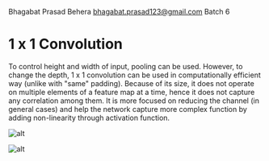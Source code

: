 Bhagabat Prasad Behera
bhagabat.prasad123@gmail.com
Batch 6

# 1 x 1 Convolution

To control height and width of input, pooling can be used. However, to change the depth, 1 x 1 convolution can be used in computationally efficient way (unlike with "same" padding).  Because of its size, it does not operate on multiple elements of a feature map at a time, hence it does not capture any correlation among them. It is more focused on reducing the channel (in general cases) and help the network capture more complex function by adding non-linearity through activation function. 

![alt](https://i.ibb.co/swdsgNN/1x1-Andrew-Ng.png)

![alt](https://i.ibb.co/Fm1VnWL/1x1-How.png)





